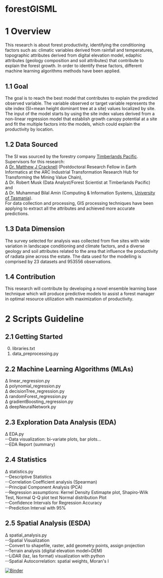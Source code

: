 # forestGISML

# 1 Overview
This research is about forest productivity, identifying the conditioning factors such
as: climatic variables derived from rainfall and temperatures, topographic attributes derived from digital
elevation model, edaphic attributes (geology composition and soil attributes) that contribute to explain
the forest growth. In order to identify these factors, different machine learning algorithms methods
have been applied. 
## 1.1 Goal
The goal is to reach the best model that contributes to explain the predicted
observed variable. The variable observed or target variable represents the site index (SI=mean height
dominant tree at a site) values localized by site. The input of the model starts by using the site index
values derived from a non-linear regression model that establish growth canopy potential at a site and
fit the multiple factors into the models, which could explain the productivity by location. 
## 1.2 Data Sourced
The SI was sourced by the forestry company [Timberlands Pacific](https://www.tppl.com.au/).<br />
Supervisors for this research:<br />
∆ [Dr. Matthew J Cracknell](https://www.utas.edu.au/profiles/staff/codes/matthew-cracknell) (Postdoctoral
Research Fellow in Earth Informatics at the ARC Industrial Transformation Research Hub for
Transforming the Mining Value Chain), <br />
∆ Dr. Robert Musk (Data Analyst/Forest Scientist at
Timberlands Pacific) and <br />
∆ Dr. Muhammad Bilal Amin (Computing & Information Systems, [University of Tasmania](https://www.utas.edu.au/technology-environments-design/ict)).<br />
For data collection and processing, GIS processing techniques have been applying to
extract all the attributes and achieved more accurate predictions.
## 1.3 Data Dimension
The survey selected for analysis was collected from five sites with wide variation in landscape
conditioning and climate factors, and a diverse geology and soil attributes related to the area that
influence the productivity of radiata pine across the estate. The data used for the modelling is
comprised by 23 datasets and 953556 observations.
## 1.4 Contribution
This research will contribute by developing a novel ensemble learning base
technique which will produce predictive models to assist a forest manager in
optimal resource utilization with maximization of productivity.

# 2 Scripts Guideline
## 2.1 Getting Started
0. libraries.txt <br />
1. data_preprocessing.py <br />
## 2.2 Machine Learning Algorithms (MLAs)
∆ linear_regression.py <br />
∆ polynomial_regression.py <br />
∆ decisionTree_regression.py <br />
∆ randomForest_regression.py <br />
∆ gradientBoosting_regression.py <br />
∆ deepNeuralNetwork.py <br />
## 2.3 Exploration Data Analysis (EDA)
∆ EDA.py <br />
--Data visualization: bi-variate plots, bar plots... <br />
--EDA Report (summary)
## 2.4 Statistics 
∆ statistics.py <br />
--Descriptive Statistics <br />
--Correlation Coefficient analysis (Spearman)<br />
--Principal Component Analysis (PCA)<br />
--Regression assumptions: Kernel Density Estimapte plot, Shapiro-Wilk Test, Normal Q-Q plot test Normal distribution Plot <br />
--Confidence Intervals for Regression Accuracy <br />
--Prediction Interval with 95%
## 2.5 Spatial Analysis (ESDA)
∆ spatial_analysis.py <br />
--Spatial Visualization <br />
--Convert to shapefile, raster, add geometry points, assign projection <br />
--Terrain analysis (digital elevation model=DEM) <br />
--LiDAR (laz, las format) visualization with python <br />
--Spatial Autocorrelation: spatial weights, Moran's I

[![Binder](https://mybinder.org/badge_logo.svg)](https://mybinder.org/v2/gh/LNSOTOM/forestGISML/master?filepath=regressionModel%20(1).ipynb)
